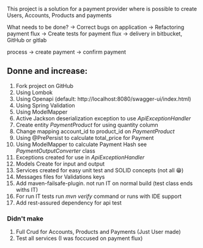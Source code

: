 This project is a solution for a payment provider where is possible to create 
Users, Accounts, Products and payments


What needs to be done?
	-> Correct bugs on application
	-> Refactoring payment flux
	-> Create tests for payment flux
	-> delivery in bitbucket, GitHub or gitlab
	


process ->
	create payment -> confirm payment


## Donne and increase:
1. Fork project on GitHub
2. Using Lombok
3. Using Openapi (default: http://localhost:8080/swagger-ui/index.html)
4. Using Spring Validation
5. Using ModelMapper
6. Active Jackson deserialization exception to use *ApiExceptionHandler*
7. Create entity *PaymentProduct* for using quantity column
8. Change mapping account_id to product_id on *PaymentProduct*
9. Using @PrePersist to calculate total_price for Payment
10. Using ModelMapper to calculate Payment Hash see *PaymentOutputConverter* class
11. Exceptions created for use in *ApiExceptionHandler*
12. Models Create for input and output
13. Services created for easy unit test and SOLID concepts (not all 😁)
14. Messages files for Validations keys
15. Add maven-failsafe-plugin. not run IT on normal build (test class ends withs IT)
16. For run IT tests run *mvn verify* command or runs with IDE support
17. Add rest-assured dependency for api test


### Didn't make
1. Full Crud for Accounts, Products and Payments (Just User made)
2. Test all services (I was foccused on payment flux)


